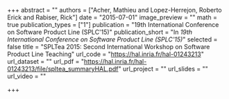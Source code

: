 +++
abstract = ""
authors = ["Acher, Mathieu and Lopez-Herrejon, Roberto Erick and Rabiser, Rick"]
date = "2015-07-01"
image_preview = ""
math = true
publication_types = ["1"]
publication = "19th International Conference on Software Product Line (SPLC'15)"
publication_short = "In *19th International Conference on Software Product Line (SPLC'15)*"
selected = false
title = "SPLTea 2015: Second International Workshop on Software Product Line Teaching"
url_code = "https://hal.inria.fr/hal-01243213"
url_dataset = ""
url_pdf = "https://hal.inria.fr/hal-01243213/file/spltea_summaryHAL.pdf"
url_project = ""
url_slides = ""
url_video = ""

+++
